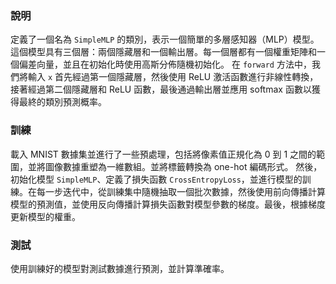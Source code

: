 ### 說明

定義了一個名為 `SimpleMLP` 的類別，表示一個簡單的多層感知器（MLP）模型。
這個模型具有三個層：兩個隱藏層和一個輸出層。每一個層都有一個權重矩陣和一個偏差向量，並且在初始化時使用高斯分佈隨機初始化。
在 `forward` 方法中，我們將輸入 `x` 首先經過第一個隱藏層，然後使用 ReLU 激活函數進行非線性轉換，接著經過第二個隱藏層和 ReLU 函數，最後通過輸出層並應用 softmax 函數以獲得最終的類別預測概率。

### 訓練

載入 MNIST 數據集並進行了一些預處理，包括將像素值正規化為 0 到 1 之間的範圍，並將圖像數據重塑為一維數組。並將標籤轉換為 one-hot 編碼形式。
然後，初始化模型 `SimpleMLP`、定義了損失函數 `CrossEntropyLoss`，並進行模型的訓練。在每一步迭代中，從訓練集中隨機抽取一個批次數據，然後使用前向傳播計算模型的預測值，並使用反向傳播計算損失函數對模型參數的梯度。最後，根據梯度更新模型的權重。

### 測試

使用訓練好的模型對測試數據進行預測，並計算準確率。
